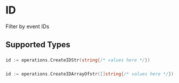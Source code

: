 # ID

Filter by event IDs


## Supported Types

### 

```go
id := operations.CreateIDStr(string{/* values here */})
```

### 

```go
id := operations.CreateIDArrayOfstr([]string{/* values here */})
```

